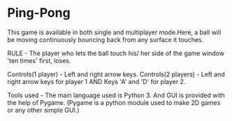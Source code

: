 # Ping-Pong

This game is available in both single and multiplayer mode.Here, a ball will be moving continuously
bouncing back from any surface it touches.

RULE - The player who lets the ball touch his/ her side of the game window 'ten times' 
first, loses. 

Controls(1 player) - Left and right arrow keys.
Controls(2 players) - Left and right arrow keys for player 1 AND Keys 'A' and 'D' for
player 2.

Tools used -
The main language used is Python 3.
And GUI is provided with the help of Pygame.
(Pygame is a python module used to make 2D games or any other simple GUI.)
